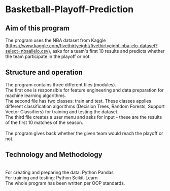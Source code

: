 # Basketball-Playoff-Prediction

## Aim of this program
The program uses the NBA dataset from Kaggle (https://www.kaggle.com/fivethirtyeight/fivethirtyeight-nba-elo-dataset?select=nbaallelo.csv), asks for a team's first 10 results and predicts whether the team participate in the playoff or not.

## Structure and operation
The program contains three different files (modules).
<br>The first one is responsible for feature engineering and data preparation for machine learning algorithms.
<br>The second file has two classes: train and test. These classes applies different classification algorithms (Decision Trees, Random Forests, Support Vector Classifiers) for training and testing the dataset.
<br>The third file creates a user menu and asks for input - these are the results of the first 10 matches of the season.
<br><br>The program gives back whether the given team would reach the playoff or not.

## Technology and Methodology
<br>For creating and preparing the data: Python Pandas
<br>For training and testing: Python Scikit-Learn
<br>The whole program has been written per OOP standards.
